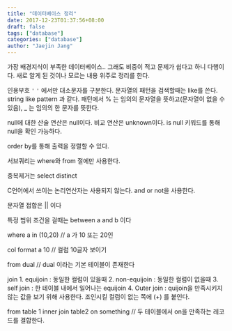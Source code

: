 ```yaml
---
title: "데이터베이스 정리"
date: 2017-12-23T01:37:56+08:00
draft: false
tags: ["database"]
categories: ["database"]
author: "Jaejin Jang"
---
```


가장 배경지식이 부족한 데이터베이스.. 그래도 비중이 적고 문제가 쉽다고 하니 다행이다.
새로 알게 된 것이나 모르는 내용 위주로 정리를 한다.

인용부호 `'` `'`  에서만 대소문자를 구분한다.
문자열의 패턴을 검색할때는 like를 쓴다. string like pattern 과 같다. 패턴에서 % 는 임의의 문자열을 뜻하고(문자열이 없을 수 있음), _ 는 임의의 한 문자를 뜻한다.

null에 대한 산술 연산은 null이다. 비교 연산은 unknown이다. is null 키워드를 통해 null을 확인 가능하다.

order by를 통해 출력을 정렬할 수 있다.

서브쿼리는 where와 from 절에만 사용한다.

중복제거는 select distinct

C언어에서 쓰이는 논리연산자는 사용되지 않는다. and or not을 사용한다.

문자열 접합은 || 이다

특정 범위 조건을 걸때는 between a and b 이다

where a in (10,20) // a 가 10 또는 20인

col format a 10 // 컬럼 10글자 보이기

from dual // dual 이라는 기본 테이블이 존재한다

join 1. equijoin : 동일한 컬럼이 있을때
     2. non-equijoin : 동일한 컬럼이 없을때
     3. self join : 한 테이블 내에서 일어나는 equijoin
     4. Outer join : quijoin을 만족시키지 않는 값을 보기 위해 사용한다. 조인시킬 컬럼이 없는 쪽에 (+) 를 붙인다.

from table 1 inner join table2 on something // 두 테이블에서 on을 만족하는 레코드를 결합한다.
